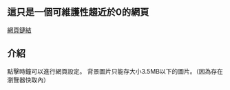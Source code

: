 ## 這只是一個可維護性趨近於0的網頁
[網頁鏈結](https://utsumiminato.github.io/homepage/)
## 介紹
點擊時鐘可以進行網頁設定。
背景圖片只能存大小3.5MB以下的圖片。（因為存在瀏覽器快取內）
